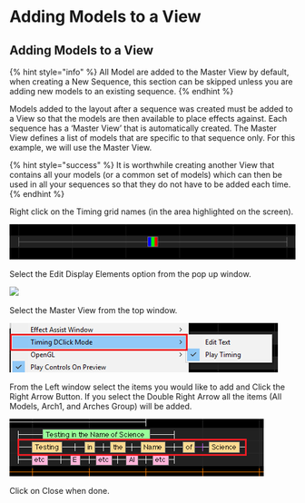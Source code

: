 # Adding Models to a View

## Adding Models to a View

{% hint style="info" %}
All Model are added to the Master View by default, when creating a New Sequence, this section can be skipped unless you are adding new models to an existing sequence.
{% endhint %}

Models added to the layout after a sequence was created must be added to a View so that the models are then available to place effects against.  Each sequence has a ‘Master View’ that is automatically created. The Master View defines a list of models that are specific to that sequence only. For this example, we will use the Master View.

{% hint style="success" %}
It is worthwhile creating another View that contains all your models \(or a common set of models\) which can then be used in all your sequences so that they do not have to be added each time.
{% endhint %}

Right click on the Timing grid names \(in the area highlighted on the screen\).

![](../../../.gitbook/assets/image%20%28770%29.png)

Select the Edit Display Elements option from the pop up window.

![](https://lh5.googleusercontent.com/ulL6RSBnP1k22c_RYnGyg-K6sDCHs5b_kGTzMDkHj5tuAAq5snpVnagIg2JBH9XP2sC2bmguTkd26m_Dpirf-xgS1kfRtiaEQhcBUJ-JQvJw9KD7NATtsAyuctUTJt2d5ZS4hlzt)

Select the Master View from the top window.

![](../../../.gitbook/assets/image%20%28195%29.png)

From the Left window select the items you would like to add and Click the Right Arrow Button. If you select the Double Right Arrow all the items \(All Models, Arch1, and Arches Group\) will be added.

![](../../../.gitbook/assets/image%20%28719%29.png)

Click on Close when done.

